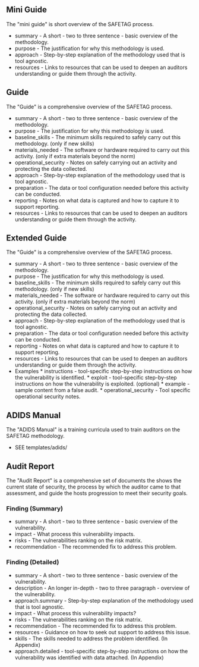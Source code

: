 ## Mini Guide

The "mini guide" is short overview of the SAFETAG process.

  * summary - A short - two to three sentence - basic overview of the methodology.
  * purpose - The justification for why this methodology is used.
  * approach - Step-by-step explanation of the methodology used that is tool agnostic.
  * resources - Links to resources that can be used to deepen an auditors understanding or guide them through the activity.

## Guide

The "Guide" is a comprehensive overview of the SAFETAG process.

  * summary - A short - two to three sentence - basic overview of the methodology.
  * purpose - The justification for why this methodology is used.
  * baseline_skills - The minimum skills required to safely carry out this methodology. (only if new skills)
  * materials_needed - The software or hardware required to carry out this activity. (only if extra materials beyond the norm)
  * operational_security - Notes on safely carrying out an activity and protecting the data collected.
  * approach - Step-by-step explanation of the methodology used that is tool agnostic.
  * preparation - The data or tool configuration needed before this activity can be conducted.
  * reporting - Notes on what data is captured and how to capture it to support reporting.
  * resources - Links to resources that can be used to deepen an auditors understanding or guide them through the activity.

## Extended Guide

The "Guide" is a comprehensive overview of the SAFETAG process.

  * summary - A short - two to three sentence - basic overview of the methodology.
  * purpose - The justification for why this methodology is used.
  * baseline_skills - The minimum skills required to safely carry out this methodology. (only if new skills)
  * materials_needed - The software or hardware required to carry out this activity. (only if extra materials beyond the norm)
  * operational_security - Notes on safely carrying out an activity and protecting the data collected.
  * approach - Step-by-step explanation of the methodology used that is tool agnostic.
  * preparation - The data or tool configuration needed before this activity can be conducted.
  * reporting - Notes on what data is captured and how to capture it to support reporting.
  * resources - Links to resources that can be used to deepen an auditors understanding or guide them through the activity.
  *  Examples
    * instructions - tool-specific step-by-step instructions on how the vulnerability is identified.
    * exploit - tool-specific step-by-step instructions on how the vulnerability is exploited. (optional)
    * example - sample content from a false audit.
    * operational_security - Tool specific operational security notes.
  
## ADIDS Manual

The "ADIDS Manual" is a training curricula used to train auditors on the SAFETAG methodology.

  * SEE templates/adids/

## Audit Report

The "Audit Report" is a comprehensive set of documents the shows the current state of security, the process by which the auditor came to that assessment, and guide the hosts progression to meet their security goals.

### Finding (Summary)

  * summary - A short - two to three sentence - basic overview of the vulnerability.
  * impact - What process this vulnerability impacts.
  * risks - The vulnerabilities ranking on the risk matrix.
  * recommendation - The recommended fix to address this problem.

### Finding (Detailed)

  * summary - A short - two to three sentence - basic overview of the vulnerability.
  * description - An longer in-depth - two to three paragraph - overview of the vulnerability.
  * approach.summary - Step-by-step explanation of the methodology used that is tool agnostic.
  * impact - What process this vulnerability impacts?
  * risks - The vulnerabilities ranking on the risk matrix.
  * recommendation - The recommended fix to address this problem.
  * resources - Guidance on how to seek out support to address this issue.
  * skills - The skills needed to address the problem identified. (In Appendix)
  * approach.detailed - tool-specific step-by-step instructions on how the vulnerability was identified with data attached. (In Appendix)


